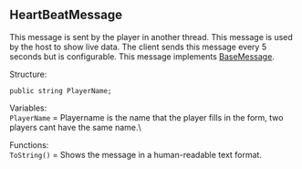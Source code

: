 ## HeartBeatMessage

This message is sent by the player in another thread.
This message is used by the host to show live data.
The client sends this message every 5 seconds but is configurable.
This message implements [BaseMessage](BaseMessage.md).

Structure:
```
public string PlayerName;
```
Variables:\
`PlayerName` = Playername is the name that the player fills in the form, two players cant have the same name.\

Functions:\
`ToString()` = Shows the message in a human-readable text format.